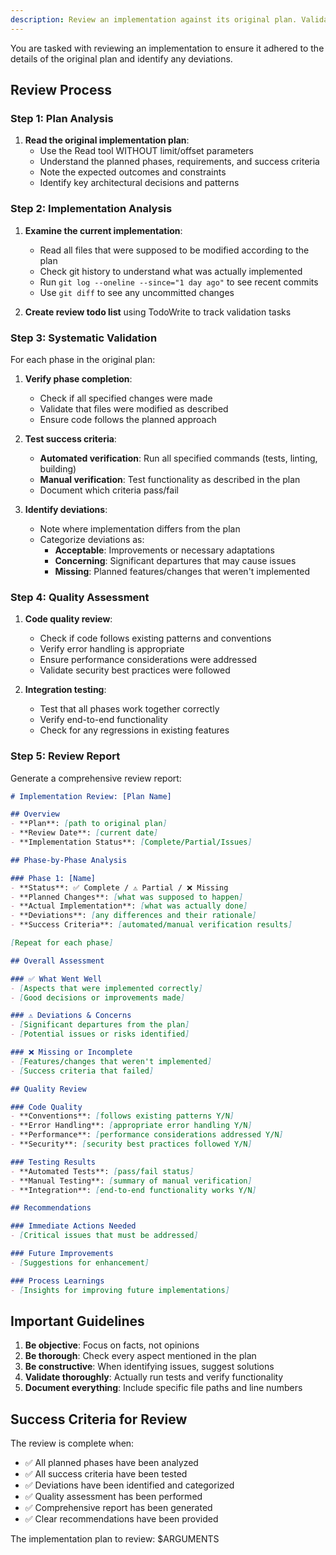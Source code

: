 ```yaml
---
description: Review an implementation against its original plan. Validates that the implementation adhered to the plan specifications and identifies any deviations or improvements needed.
---
```


You are tasked with reviewing an implementation to ensure it adhered to the details of the original plan and identify any deviations.

## Review Process

### Step 1: Plan Analysis

1. **Read the original implementation plan**:
   - Use the Read tool WITHOUT limit/offset parameters
   - Understand the planned phases, requirements, and success criteria
   - Note the expected outcomes and constraints
   - Identify key architectural decisions and patterns

### Step 2: Implementation Analysis

1. **Examine the current implementation**:
   - Read all files that were supposed to be modified according to the plan
   - Check git history to understand what was actually implemented
   - Run `git log --oneline --since="1 day ago"` to see recent commits
   - Use `git diff` to see any uncommitted changes

2. **Create review todo list** using TodoWrite to track validation tasks

### Step 3: Systematic Validation

For each phase in the original plan:

1. **Verify phase completion**:
   - Check if all specified changes were made
   - Validate that files were modified as described
   - Ensure code follows the planned approach

2. **Test success criteria**:
   - **Automated verification**: Run all specified commands (tests, linting, building)
   - **Manual verification**: Test functionality as described in the plan
   - Document which criteria pass/fail

3. **Identify deviations**:
   - Note where implementation differs from the plan
   - Categorize deviations as:
     - **Acceptable**: Improvements or necessary adaptations
     - **Concerning**: Significant departures that may cause issues
     - **Missing**: Planned features/changes that weren't implemented

### Step 4: Quality Assessment

1. **Code quality review**:
   - Check if code follows existing patterns and conventions
   - Verify error handling is appropriate
   - Ensure performance considerations were addressed
   - Validate security best practices were followed

2. **Integration testing**:
   - Test that all phases work together correctly
   - Verify end-to-end functionality
   - Check for any regressions in existing features

### Step 5: Review Report

Generate a comprehensive review report:

```markdown
# Implementation Review: [Plan Name]

## Overview
- **Plan**: [path to original plan]
- **Review Date**: [current date]
- **Implementation Status**: [Complete/Partial/Issues]

## Phase-by-Phase Analysis

### Phase 1: [Name]
- **Status**: ✅ Complete / ⚠️ Partial / ❌ Missing
- **Planned Changes**: [what was supposed to happen]
- **Actual Implementation**: [what was actually done]
- **Deviations**: [any differences and their rationale]
- **Success Criteria**: [automated/manual verification results]

[Repeat for each phase]

## Overall Assessment

### ✅ What Went Well
- [Aspects that were implemented correctly]
- [Good decisions or improvements made]

### ⚠️ Deviations & Concerns
- [Significant departures from the plan]
- [Potential issues or risks identified]

### ❌ Missing or Incomplete
- [Features/changes that weren't implemented]
- [Success criteria that failed]

## Quality Review

### Code Quality
- **Conventions**: [follows existing patterns Y/N]
- **Error Handling**: [appropriate error handling Y/N]
- **Performance**: [performance considerations addressed Y/N]
- **Security**: [security best practices followed Y/N]

### Testing Results
- **Automated Tests**: [pass/fail status]
- **Manual Testing**: [summary of manual verification]
- **Integration**: [end-to-end functionality works Y/N]

## Recommendations

### Immediate Actions Needed
- [Critical issues that must be addressed]

### Future Improvements
- [Suggestions for enhancement]

### Process Learnings
- [Insights for improving future implementations]
```

## Important Guidelines

1. **Be objective**: Focus on facts, not opinions
2. **Be thorough**: Check every aspect mentioned in the plan
3. **Be constructive**: When identifying issues, suggest solutions
4. **Validate thoroughly**: Actually run tests and verify functionality
5. **Document everything**: Include specific file paths and line numbers

## Success Criteria for Review

The review is complete when:
- ✅ All planned phases have been analyzed
- ✅ All success criteria have been tested
- ✅ Deviations have been identified and categorized
- ✅ Quality assessment has been performed
- ✅ Comprehensive report has been generated
- ✅ Clear recommendations have been provided

The implementation plan to review: $ARGUMENTS